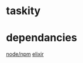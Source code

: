 # taskity


# dependancies 
[node/npm](https://nodejs.org/en/download/)
[elixir](https://elixir-lang.org/install.html)
